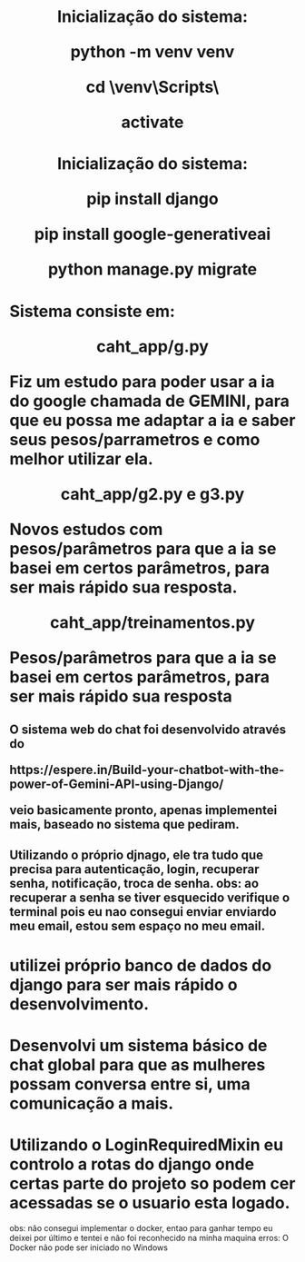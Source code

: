 <h1 align="center">
Inicialização do sistema:
<p>python -m venv venv</p>
<p>cd \venv\Scripts\</p>
<p>activate</p>
</h1>

<h1 align="center">
Inicialização do sistema:
<p>pip install django</p>
<p>pip install google-generativeai</p>
<p>python manage.py migrate</p>
</h1>

<h1 >Sistema consiste em:
<p align="center">caht_app/g.py</p>
<p>Fiz um estudo para poder usar a ia do google chamada de GEMINI, para que eu possa me adaptar a ia e saber seus pesos/parrametros e como melhor utilizar ela.
</p>

<p align="center">caht_app/g2.py e g3.py</p>
<p>Novos estudos com pesos/parâmetros para que a ia se basei em certos parâmetros, para ser mais rápido  sua resposta.</p>

<p align="center">caht_app/treinamentos.py</p>
<p>Pesos/parâmetros para que a ia se basei em certos parâmetros, para ser mais rápido  sua resposta</p>

</h1>
<h2>
O sistema web do chat foi desenvolvido através  do
<p>https://espere.in/Build-your-chatbot-with-the-power-of-Gemini-API-using-Django/</p>

veio basicamente pronto, apenas implementei mais, baseado no sistema que  pediram. 
</h2>

<h2>
Utilizando o próprio djnago, ele tra tudo que precisa para autenticação, login, recuperar senha, notificação, troca de senha.
obs: ao recuperar a senha se tiver esquecido verifique o terminal pois eu nao consegui enviar enviardo meu email, estou sem espaço no meu email.
</h2>
<h1>
utilizei próprio banco de dados do django para ser mais rápido o desenvolvimento. 
</h1>
<h1>
Desenvolvi um sistema básico de chat global para que as mulheres possam conversa entre si, uma comunicação a mais.
</h1>

<h1>Utilizando o LoginRequiredMixin eu controlo a rotas do django onde certas parte do projeto so podem cer acessadas se o usuario esta logado.
</h1>


obs: não consegui implementar o docker, entao para ganhar tempo eu deixei por último e tentei e não foi reconhecido na minha maquina
erros: O Docker não pode ser iniciado no Windows